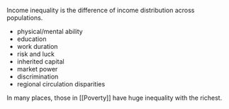 Income inequality is the difference of income distribution across populations.
- physical/mental ability
- education
- work duration
- risk and luck
- inherited capital
- market power
- discrimination
- regional circulation disparities

In many places, those in [[Poverty]] have huge inequality with the richest.